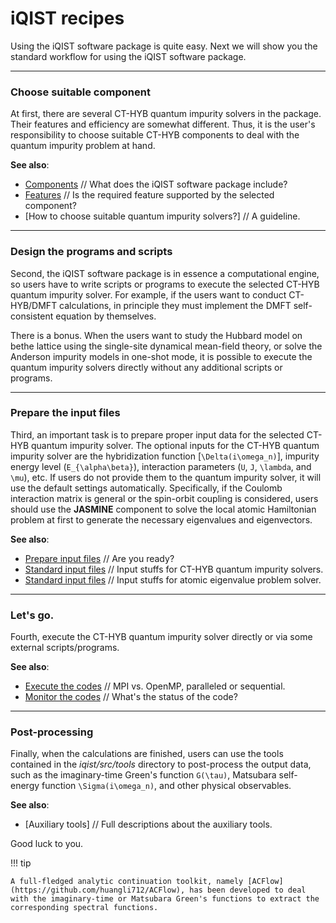 # iQIST recipes

Using the iQIST software package is quite easy. Next we will show you the standard workflow for using the iQIST software package.

---

### Choose suitable component

At first, there are several CT-HYB quantum impurity solvers in the package. Their features and efficiency are somewhat different. Thus, it is the user's responsibility to choose suitable CT-HYB components to deal with the quantum impurity problem at hand.

**See also**:

* [Components](../ch01/components.md) // What does the iQIST software package include?
* [Features](../ch01/feature.md) // Is the required feature supported by the selected component?
* [How to choose suitable quantum impurity solvers?] // A guideline.

---

### Design the programs and scripts

Second, the iQIST software package is in essence a computational engine, so users have to write scripts or programs to execute the selected CT-HYB quantum impurity solver. For example, if the users want to conduct CT-HYB/DMFT calculations, in principle they must implement the DMFT self-consistent equation by themselves.

There is a bonus. When the users want to study the Hubbard model on bethe lattice using the single-site dynamical mean-field theory, or solve the Anderson impurity models in one-shot mode, it is possible to execute the quantum impurity solvers directly without any additional scripts or programs.

---

### Prepare the input files

Third, an important task is to prepare proper input data for the selected CT-HYB quantum impurity solver. The optional inputs for the CT-HYB quantum impurity solver are the hybridization function [``\Delta(i\omega_n)``], impurity energy level (``E_{\alpha\beta}``), interaction parameters (``U``, ``J``, ``\lambda``, and ``\mu``), etc. If users do not provide them to the quantum impurity solver, it will use the default settings automatically. Specifically, if the Coulomb interaction matrix is general or the spin-orbit coupling is considered, users should use the **JASMINE** component to solve the local atomic Hamiltonian problem at first to generate the necessary eigenvalues and eigenvectors.

**See also**:

* [Prepare input files](create.md) // Are you ready?
* [Standard input files](../ch04/input.md) // Input stuffs for CT-HYB quantum impurity solvers.
* [Standard input files](../ch04/choose.md) // Input stuffs for atomic eigenvalue problem solver.

---

### Let's go.

Fourth, execute the CT-HYB quantum impurity solver directly or via some external scripts/programs.

**See also**:

* [Execute the codes](execute.md) // MPI vs. OpenMP, paralleled or sequential.
* [Monitor the codes](monitor.md) // What's the status of the code?

---

### Post-processing

Finally, when the calculations are finished, users can use the tools contained in the *iqist/src/tools* directory to post-process the output data, such as the imaginary-time Green's function ``G(\tau)``, Matsubara self-energy function ``\Sigma(i\omega_n)``, and other physical observables.

**See also**:

* [Auxiliary tools] // Full descriptions about the auxiliary tools.

Good luck to you.

!!! tip

    A full-fledged analytic continuation toolkit, namely [ACFlow](https://github.com/huangli712/ACFlow), has been developed to deal with the imaginary-time or Matsubara Green's functions to extract the corresponding spectral functions.
